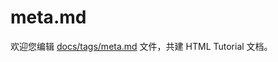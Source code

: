 meta.md
===

欢迎您编辑 <a target="__blank" href="https://github.com/jaywcjlove/html-tutorial/blob/main/docs/tags/meta.md">docs/tags/meta.md</a> 文件，共建 HTML Tutorial 文档。